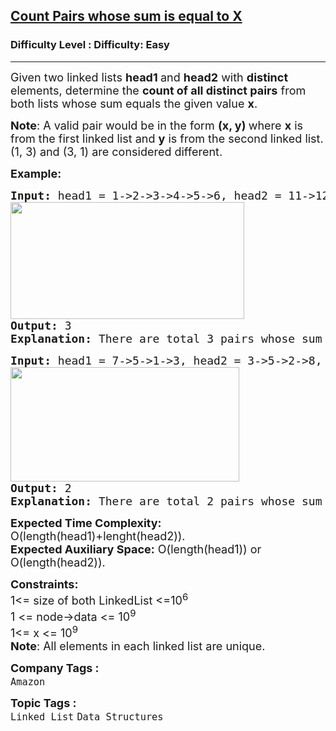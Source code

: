 <h2><a href="https://www.geeksforgeeks.org/problems/count-pairs-whose-sum-is-equal-to-x/1">Count Pairs whose sum is equal to X</a></h2><h3>Difficulty Level : Difficulty: Easy</h3><hr><div class="problems_problem_content__Xm_eO"><p><span style="font-size: 18px;">Given two linked lists <strong>head</strong><strong>1</strong><strong>&nbsp;</strong>and <strong>head2</strong> with <strong>distinct </strong>elements, determine the <strong>count of all distinct pairs</strong> from both lists whose sum equals the given value <strong>x</strong>.</span></p>
<p><span style="font-size: 18px;"><strong>Note</strong>: A valid pair would be in the form <strong>(x, y) </strong>where <strong>x</strong> is from the first linked list and <strong>y</strong> is from the second linked list. (1, 3) and (3, 1) are considered different.</span></p>
<p><span style="font-size: 18px;"><strong>Example:</strong></span></p>
<pre><span style="font-size: 18px;"><strong>Input: </strong>head1 = 1-&gt;2-&gt;3-&gt;4-&gt;5-&gt;6, head2 = 11-&gt;12-&gt;13, x = 15<br><img style="font-family: -apple-system, BlinkMacSystemFont, 'Segoe UI', Roboto, Oxygen, Ubuntu, Cantarell, 'Open Sans', 'Helvetica Neue', sans-serif;" src="https://media.geeksforgeeks.org/img-practice/prod/addEditProblem/700607/Web/Other/blobid1_1725335639.png" width="374" height="187">
<strong>Output: </strong>3<strong>
Explanation: </strong>There are total 3 pairs whose sum is 15 : (4,11) , (3,12) and (2,13)<br></span></pre>
<pre><span style="font-size: 18px;"><strong>Input: </strong>head1 = 7-&gt;5-&gt;1-&gt;3, head2 = 3-&gt;5-&gt;2-&gt;8, x = 10<br><img src="https://media.geeksforgeeks.org/img-practice/prod/addEditProblem/700607/Web/Other/blobid2_1725335674.png" width="366" height="183"><br><strong>Output: </strong>2<strong>
Explanation: </strong>There are total 2 pairs whose sum is 10 : (7,3) and (5,5)</span></pre>
<p><span style="font-size: 18px;"><strong>Expected Time Complexity:</strong> O(length(head1)+lenght(head2)).<br><strong>Expected Auxiliary Space:</strong> O(length(head1)) or O(length(head2)).</span></p>
<p><span style="font-size: 18px;"><strong>Constraints:</strong><br>1&lt;= size of both LinkedList &lt;=10<sup>6</sup><br>1 &lt;= node-&gt;data &lt;= 10<sup>9</sup><br>1&lt;= x &lt;= 10<sup>9<br></sup></span><span style="font-size: 18px;"><strong>Note</strong>: All elements in each linked list are unique.</span></p></div><p><span style=font-size:18px><strong>Company Tags : </strong><br><code>Amazon</code>&nbsp;<br><p><span style=font-size:18px><strong>Topic Tags : </strong><br><code>Linked List</code>&nbsp;<code>Data Structures</code>&nbsp;